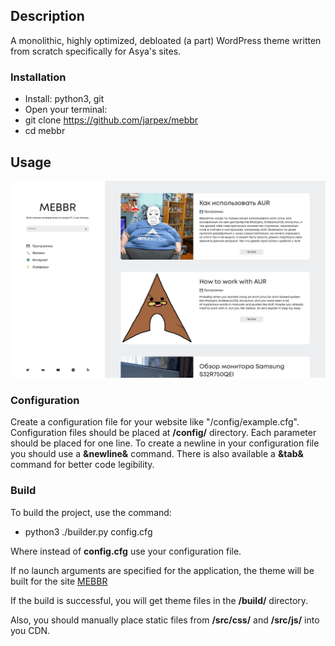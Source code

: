 ## Description

A monolithic, highly optimized, debloated (a part) WordPress theme written from scratch specifically for Asya's sites.

### Installation

- Install: python3, git
- Open your terminal:
- git clone https://github.com/jarpex/mebbr
- cd mebbr


## Usage

![MEBBR](https://github.com/jarpex/mebbr/raw/master/src/mebbr/mebbr.png)

### Configuration

Create a configuration file for your website like "/config/example.cfg". Configuration files should be placed at **/config/** directory. Each parameter should be placed for one line. To create a newline in your configuration file you should use a **&newline&** command. There is also available a **&tab&** command for better code legibility.

### Build

To build the project, use the command:

- python3 ./builder.py config.cfg

Where instead of **config.cfg** use your configuration file.

If no launch arguments are specified for the application, the theme will be built for the site [MEBBR](https://mebbr.ru/)

If the build is successful, you will get theme files in the **/build/** directory.

Also, you should manually place static files from **/src/css/** and **/src/js/** into you CDN.
